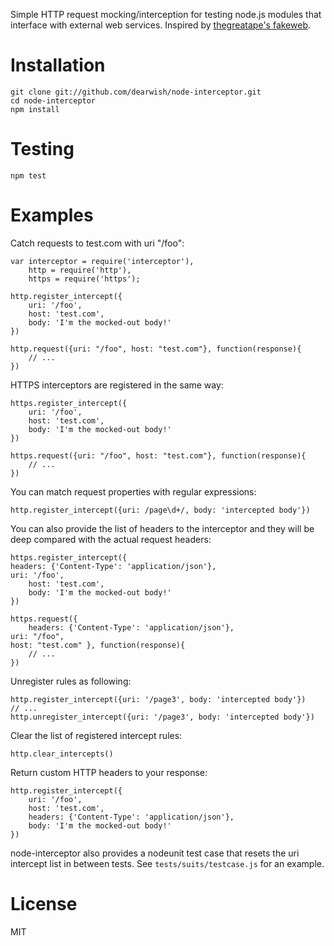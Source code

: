 Simple HTTP request mocking/interception for testing node.js modules that interface with external web services. Inspired by [thegreatape's fakeweb][1].

# Installation

	git clone git://github.com/dearwish/node-interceptor.git
	cd node-interceptor
	npm install

# Testing

	npm test

# Examples

Catch requests to test.com with uri "/foo":

    var interceptor = require('interceptor'),
        http = require('http'),
        https = require('https');

    http.register_intercept({
        uri: '/foo', 
        host: 'test.com',
        body: 'I'm the mocked-out body!'
    })

    http.request({uri: "/foo", host: "test.com"}, function(response){
        // ...
    })

HTTPS interceptors are registered in the same way:

    https.register_intercept({
        uri: '/foo', 
        host: 'test.com',
        body: 'I'm the mocked-out body!'
    })

    https.request({uri: "/foo", host: "test.com"}, function(response){
        // ...
    })

You can match request properties with regular expressions:

    http.register_intercept({uri: /page\d+/, body: 'intercepted body'})

You can also provide the list of headers to the interceptor and they will be deep compared with the actual request headers:

    https.register_intercept({
	headers: {'Content-Type': 'application/json'},
	uri: '/foo', 
        host: 'test.com',
        body: 'I'm the mocked-out body!'
    })

    https.request({
    	headers: {'Content-Type': 'application/json'},
	uri: "/foo",
	host: "test.com" }, function(response){
        // ...
    })

Unregister rules as following:

    http.register_intercept({uri: '/page3', body: 'intercepted body'})
    // ...
    http.unregister_intercept({uri: '/page3', body: 'intercepted body'})

Clear the list of registered intercept rules:

    http.clear_intercepts()

Return custom HTTP headers to your response:

    http.register_intercept({
        uri: '/foo', 
        host: 'test.com',
        headers: {'Content-Type': 'application/json'},
        body: 'I'm the mocked-out body!'
    })

node-interceptor also provides a nodeunit test case that resets the uri intercept list in between tests. See ```tests/suits/testcase.js``` for an example.

[1]: https://github.com/thegreatape/node-fakeweb

# License

MIT
